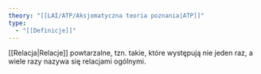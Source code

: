 ```yaml
---
theory: "[[LAI/ATP/Aksjomatyczna teoria poznania|ATP]]"
type:
  - "[[Definicje]]"
---
```

[[Relacja|Relacje]] powtarzalne, tzn. takie, które występują nie jeden raz, a wiele razy nazywa się relacjami ogólnymi.